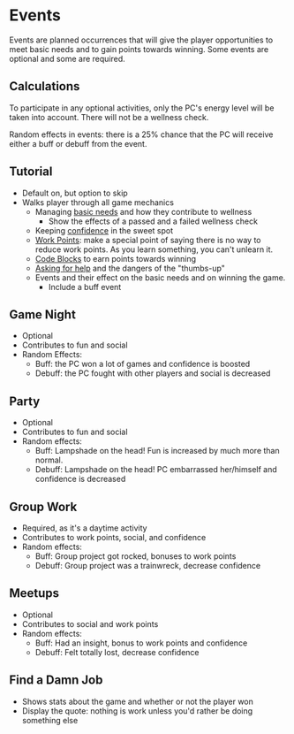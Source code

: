 # Events

Events are planned occurrences that will give the player opportunities to meet basic needs and to gain points towards winning. Some events are optional and some are required.

## Calculations

To participate in any optional activities, only the PC's energy level will be taken into account. There will not be a wellness check.

Random effects in events: there is a 25% chance that the PC will receive either a buff or debuff from the event.

## Tutorial

* Default on, but option to skip
* Walks player through all game mechanics
  * Managing [basic needs](./BasicNeeds.md) and how they contribute to wellness
    * Show the effects of a passed and a failed wellness check
  * Keeping [confidence](./Confidence.md) in the sweet spot
  * [Work Points](./WorkPoints.md): make a special point of saying there is no way to reduce work points. As you learn something, you can't unlearn it.
  * [Code Blocks](./CodeBlocks.md) to earn points towards winning
  * [Asking for help](./AskingForHelp.md) and the dangers of the "thumbs-up"
  * Events and their effect on the basic needs and on winning the game.
    * Include a buff event

## Game Night

* Optional
* Contributes to fun and social
* Random Effects:
  * Buff: the PC won a lot of games and confidence is boosted
  * Debuff: the PC fought with other players and social is decreased

## Party

* Optional
* Contributes to fun and social
* Random effects:
  * Buff: Lampshade on the head! Fun is increased by much more than normal.
  * Debuff: Lampshade on the head! PC embarrassed her/himself and confidence is decreased

## Group Work

* Required, as it's a daytime activity
* Contributes to work points, social, and confidence
* Random effects:
  * Buff: Group project got rocked, bonuses to work points
  * Debuff: Group project was a trainwreck, decrease confidence

## Meetups

* Optional
* Contributes to social and work points
* Random effects:
  * Buff: Had an insight, bonus to work points and confidence
  * Debuff: Felt totally lost, decrease confidence

## Find a Damn Job

* Shows stats about the game and whether or not the player won
* Display the quote: nothing is work unless you'd rather be doing something else